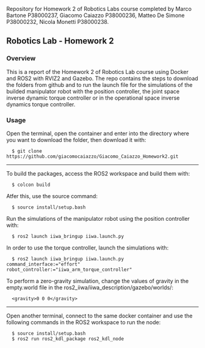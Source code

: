 Repository for Homework 2 of Robotics Labs course completed by Marco Bartone P38000237, Giacomo Caiazzo P38000236, Matteo De Simone P38000232, Nicola Monetti P38000238.

## Robotics Lab - Homework 2

### Overview
This is a report of the Homework 2 of Robotics Lab course using Docker and ROS2 with RVIZ2 and Gazebo. The repo contains the steps to download the folders from github and to run the launch file for the simulations of the builded manipulator robot with the position controller, the joint space inverse dynamic torque controller or in the operational space inverse dynamics torque controller.

### Usage

Open the terminal, open the container and enter into the directory where you want to download the folder, then download it with:

      $ git clone https://github.com/giacomocaiazzo/Giacomo_Caiazzo_Homework2.git

-------------------------------


To build the packages, access the ROS2 workspace and build them with:

      $ colcon build

Atfer this, use the source command:

      $ source install/setup.bash

Run the simulations of the manipulator robot using the position controller with:

      $ ros2 launch iiwa_bringup iiwa.launch.py
      
      
 In order to use the torque controller, launch the simulations with:
 
      $ ros2 launch iiwa_bringup iiwa.launch.py command_interface:="effort" robot_controller:="iiwa_arm_torque_controller"
 To perform a zero-gravity simulation, change the values of gravity in the empty.world file in the ros2_iiwa/iiwa_description/gazebo/worlds/:
      
      <gravity>0 0 0</gravity>     

--------------------------------

Open another terminal, connect to the same docker container and use the following commands in the ROS2 workspace to run the node:

      $ source install/setup.bash
      $ ros2 run ros2_kdl_package ros2_kdl_node



